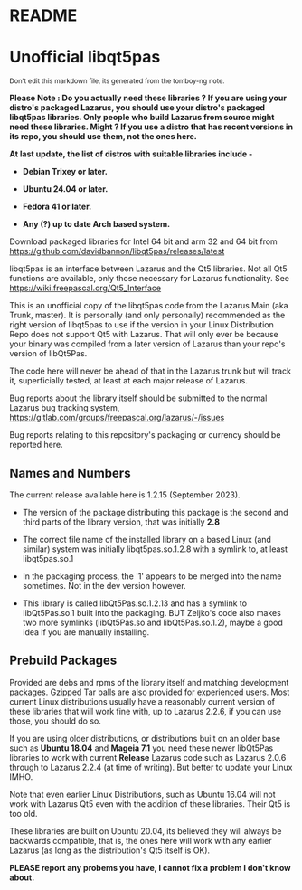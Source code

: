 README
===========



**Unofficial libqt5pas**
========


<sub>Don't edit this markdown file, its generated from the tomboy-ng note.</sub>



**Please Note : Do you actually need these libraries ?  If you are using your distro's packaged Lazarus, you should use your distro's packaged libqt5pas libraries. Only people who build Lazarus from source might need these libraries. Might ? If you use a distro that has recent versions in its repo, you should use them, not the ones here.**



**At last update, the list of distros with suitable libraries include -**

* **Debian Trixey or later.**

* **Ubuntu 24.04 or later.**

* **Fedora 41 or later.**

* **Any (?) up to date Arch based system.**



Download packaged libraries for Intel 64 bit and arm 32 and 64 bit  from https://github.com/davidbannon/libqt5pas/releases/latest



libqt5pas is an interface between Lazarus and the Qt5 libraries.  Not all Qt5 functions are available, only those necessary for Lazarus functionality. See https://wiki.freepascal.org/Qt5_Interface

This is an unofficial copy of the libqt5pas code from the Lazarus Main (aka Trunk, master). It is personally (and only personally) recommended as the right version of libqt5pas to use if the version in your Linux Distribution Repo does not support Qt5 with Lazarus. That will only ever be because your binary was compiled from a later version of Lazarus than your repo's version of libQt5Pas.



The code here will never be ahead of that in the Lazarus trunk but will track it, superficially tested, at least at each major release of Lazarus.



Bug reports about the library itself should be submitted to the normal Lazarus bug tracking system, https://gitlab.com/groups/freepascal.org/lazarus/-/issues

Bug reports relating to this repository's packaging or currency should be reported here.



**Names and Numbers**
--------


The current release available here is 1.2.15 (September 2023).



* The version of the package distributing this package is the second and third parts of the library version, that was initially **2.8**

* The correct file name of the installed library on a based Linux (and similar) system was initially  libqt5pas.so.1.2.8 with a symlink to, at least libqt5pas.so.1

* In the packaging process, the '1' appears to be merged into the name sometimes. Not in the dev version however.

* This library is called libQt5Pas.so.1.2.13 and has a symlink to libQt5Pas.so.1 built into the packaging. BUT Zeljko's code also makes two more symlinks (libQt5Pas.so and libQt5Pas.so.1.2), maybe a good idea if you are manually installing.



**Prebuild Packages**
--------


Provided are debs and rpms of the library itself and matching development packages.  Gzipped Tar balls are also provided for experienced users. Most current Linux distributions usually have a reasonably current version of these libraries that will work fine with, up to Lazarus 2.2.6, if you can use those, you should do so.

If you are using older distributions, or distributions built on an older base such as **Ubuntu 18.04** and **Mageia 7.1** you need these newer libQt5Pas libraries to work with current **Release** Lazarus code such as Lazarus 2.0.6 through to Lazarus 2.2.4 (at time of writing). But better to update your Linux IMHO.



Note that even earlier Linux Distributions, such as Ubuntu 16.04 will not work with Lazarus Qt5 even with the addition of these libraries. Their Qt5 is too old.



These libraries are built on Ubuntu 20.04, its believed they will always be backwards compatible, that is, the ones here will work with any earlier Lazarus (as long as the distribution's Qt5 itself is OK).



**PLEASE report any probems you have, I cannot fix a problem I don't know about.**






